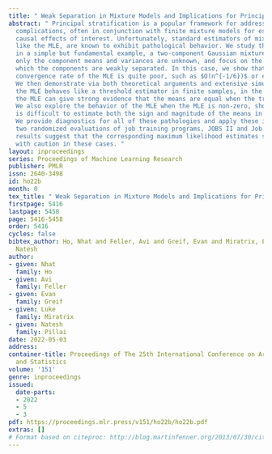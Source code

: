 ```yaml
---
title: " Weak Separation in Mixture Models and Implications for Principal Stratification "
abstract: " Principal stratification is a popular framework for addressing post-randomization
  complications, often in conjunction with finite mixture models for estimating the
  causal effects of interest. Unfortunately, standard estimators of mixture parameters,
  like the MLE, are known to exhibit pathological behavior. We study this behavior
  in a simple but fundamental example, a two-component Gaussian mixture model in which
  only the component means and variances are unknown, and focus on the setting in
  which the components are weakly separated. In this case, we show that the asymptotic
  convergence rate of the MLE is quite poor, such as $O(n^{-1/6})$ or even $O(n^{-1/8})$.
  We then demonstrate via both theoretical arguments and extensive simulations that
  the MLE behaves like a threshold estimator in finite samples, in the sense that
  the MLE can give strong evidence that the means are equal when the truth is otherwise.
  We also explore the behavior of the MLE when the MLE is non-zero, showing that it
  is difficult to estimate both the sign and magnitude of the means in this case.
  We provide diagnostics for all of these pathologies and apply these ideas to re-analyzing
  two randomized evaluations of job training programs, JOBS II and Job Corps. Our
  results suggest that the corresponding maximum likelihood estimates should be interpreted
  with caution in these cases. "
layout: inproceedings
series: Proceedings of Machine Learning Research
publisher: PMLR
issn: 2640-3498
id: ho22b
month: 0
tex_title: " Weak Separation in Mixture Models and Implications for Principal Stratification "
firstpage: 5416
lastpage: 5458
page: 5416-5458
order: 5416
cycles: false
bibtex_author: Ho, Nhat and Feller, Avi and Greif, Evan and Miratrix, Luke and Pillai,
  Natesh
author:
- given: Nhat
  family: Ho
- given: Avi
  family: Feller
- given: Evan
  family: Greif
- given: Luke
  family: Miratrix
- given: Natesh
  family: Pillai
date: 2022-05-03
address:
container-title: Proceedings of The 25th International Conference on Artificial Intelligence
  and Statistics
volume: '151'
genre: inproceedings
issued:
  date-parts:
  - 2022
  - 5
  - 3
pdf: https://proceedings.mlr.press/v151/ho22b/ho22b.pdf
extras: []
# Format based on citeproc: http://blog.martinfenner.org/2013/07/30/citeproc-yaml-for-bibliographies/
---
```

